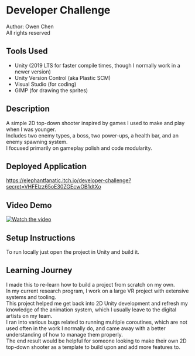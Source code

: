 # Developer Challenge

Author: Owen Chen  
All rights reserved

## Tools Used
- Unity (2019 LTS for faster compile times, though I normally work in a newer version)
- Unity Version Control (aka Plastic SCM)
- Visual Studio (for coding)
- GIMP (for drawing the sprites)

## Description
A simple 2D top-down shooter inspired by games I used to make and play when I was younger.  
Includes two enemy types, a boss, two power-ups, a health bar, and an enemy spawning system.  
I focused primarily on gameplay polish and code modularity.

## Deployed Application
https://elephantfanatic.itch.io/developer-challenge?secret=VHFElzz65oE30ZGEcwOB1dtXo  

## Video Demo
[![Watch the video](https://img.youtube.com/vi/fpxQc7ouXVc/maxresdefault.jpg)](https://www.youtube.com/watch?v=fpxQc7ouXVc)

## Setup Instructions
To run locally just open the project in Unity and build it.

## Learning Journey
I made this to re-learn how to build a project from scratch on my own.  
In my current research program, I work on a large VR project with extensive systems and tooling.  
This project helped me get back into 2D Unity development and refresh my knowledge of the animation system, which I usually leave to the digital artists on my team.  
I ran into various bugs related to running multiple coroutines, which are not used often in the work I normally do, and came away with a better understanding of how to manage them properly.  
The end result would be helpful for someone looking to make their own 2D top-down shooter as a template to build upon and add more features to.
